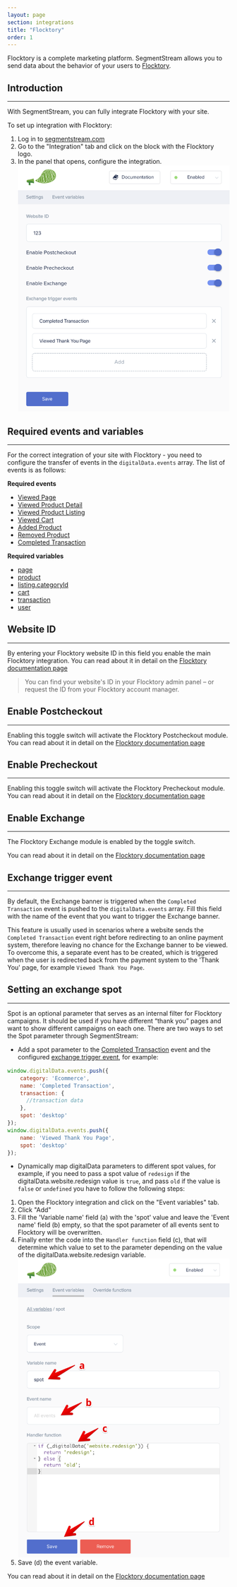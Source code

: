 ```yaml
---
layout: page
section: integrations
title: "Flocktory"
order: 1
---
```


Flocktory is a complete marketing platform. SegmentStream allows you to send data about the behavior of your users to [Flocktory](https://www.flocktory.com/en/).

## Introduction
------
With SegmentStream, you can fully integrate Flocktory with your site.

To set up integration with Flocktory:
1. Log in to [segmentstream.com](https://admin.segmentstream.com/)
2. Go to the "Integration" tab and click on the block with the Flocktory logo.
3. In the panel that opens, configure the integration.
![](/img/integrations.flocktory.settings.png)

## Required events and variables
------
For the correct integration of your site with Flocktory - you need to configure the transfer of events in the `digitalData.events` array.
The list of events is as follows:

**Required events**
* [Viewed Page](/events/viewed-page)
* [Viewed Product Detail](/events/viewed-product-detail)
* [Viewed Product Listing](/events/viewed-product-listing)
* [Viewed Cart](/events/viewed-cart)
* [Added Product](/events/added-product)
* [Removed Product](/events/removed-product)
* [Completed Transaction](/events/completed-transaction)

**Required variables**
* [page](/digitaldata/page)
* [product](/digitaldata/product)
* [listing.categoryId](/digitaldata/listing#listing.categoryId)
* [cart](/digitaldata/cart)
* [transaction](/digitaldata/transaction)
* [user](/digitaldata/user)

## Website ID
------
By entering your Flocktory website ID in this field you enable the main Flocktory integration. You can read about it in detail on the [Flocktory documentation page](https://flocktory.github.io/en/integration/general/)

>You can find your website's ID in your Flocktory admin panel – or request the ID from your Flocktory account manager.

## Enable Postcheckout
------
Enabling this toggle switch will activate the Flocktory Postcheckout module. You can read about it in detail on the [Flocktory documentation page](https://flocktory.github.io/en/integration/postcheckout/)

## Enable Precheckout
------
Enabling this toggle switch will activate the Flocktory Precheckout module. You can read about it in detail on the [Flocktory documentation page](https://flocktory.github.io/en/integration/precheckout/)

## Enable Exchange
------
The Flocktory Exchange module is enabled by the toggle switch.

You can read about it in detail on the [Flocktory documentation page](https://flocktory.github.io/en/integration/exchange/)

## Exchange trigger event
------
By default, the Exchange banner is triggered when the `Completed Transaction` event is pushed to the `digitalData.events` array. Fill this field with the name of the event that you want to trigger the Exchange banner.

This feature is usually used in scenarios where a website sends the `Completed Transaction` event right before redirecting to an online payment system, therefore leaving no chance for the Exchange banner to be viewed. To overcome this, a separate event has to be created, which is triggered when the user is redirected back from the payment system to the 'Thank You' page, for example `Viewed Thank You Page`.

## Setting an exchange spot
------
Spot is an optional parameter that serves as an internal filter for Flocktory campaigns.
It should be used if you have different “thank you” pages and want to show different campaigns on each one.
There are two ways to set the Spot parameter through SegmentStream:
- Add a spot parameter to the [Completed Transaction](/events/completed-transaction) event and the configured [exchange trigger event](#exchange-trigger-event), for example:
```javascript
window.digitalData.events.push({
    category: 'Ecommerce',
    name: 'Completed Transaction',
    transaction: {
      //transaction data
    },
    spot: 'desktop'
});
window.digitalData.events.push({
    name: 'Viewed Thank You Page',
    spot: 'desktop'
});
```
- Dynamically map digitalData parameters to different spot values, for example, if you need to pass a spot value of `redesign` if the digitalData.website.redesign value is `true`, and pass `old` if the value is `false` or `undefined` you have to follow the following steps:
1. Open the Flocktory integration and click on the "Event variables" tab.
2. Click "Add"
3. Fill the 'Variable name' field (a) with the 'spot' value and leave the 'Event name' field (b) empty, so that the spot parameter of all events sent to Flocktory will be overwritten.
4. Finally enter the code into the `Handler function` field (c), that will determine which value to set to the parameter depending on the value of the digitalData.website.redesign variable.
![](/img/integrations.flocktory.spot.png)
5. Save (d) the event variable.

You can read about it in detail on the [Flocktory documentation page](https://flocktory.github.io/en/integration/exchange/)
